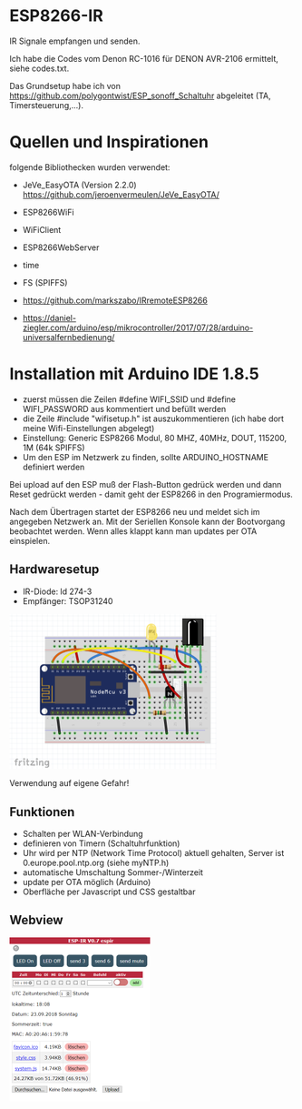 # ESP8266-IR
IR Signale empfangen und senden. 

Ich habe die Codes vom Denon RC-1016 für DENON AVR-2106 ermittelt, siehe codes.txt.

Das Grundsetup habe ich von https://github.com/polygontwist/ESP_sonoff_Schaltuhr abgeleitet (TA, Timersteuerung,...).

# Quellen und Inspirationen
folgende Bibliothecken wurden verwendet:
* JeVe_EasyOTA (Version 2.2.0) https://github.com/jeroenvermeulen/JeVe_EasyOTA/
* ESP8266WiFi
* WiFiClient
* ESP8266WebServer
* time
* FS (SPIFFS)
* https://github.com/markszabo/IRremoteESP8266

* https://daniel-ziegler.com/arduino/esp/mikrocontroller/2017/07/28/arduino-universalfernbedienung/

# Installation mit Arduino IDE 1.8.5
* zuerst müssen die Zeilen #define WIFI_SSID und #define WIFI_PASSWORD aus kommentiert und befüllt werden
* die Zeile #include "wifisetup.h" ist auszukommentieren (ich habe dort meine Wifi-Einstellungen abgelegt)
* Einstellung: Generic ESP8266 Modul, 80 MHZ, 40MHz, DOUT, 115200, 1M (64k SPIFFS)
* Um den ESP im Netzwerk zu finden, sollte ARDUINO_HOSTNAME definiert werden

Bei upload auf den ESP muß der Flash-Button gedrück werden und dann Reset gedrückt werden - damit geht der ESP8266 in den Programiermodus.

Nach dem Übertragen startet der ESP8266 neu und meldet sich im angegeben Netzwerk an. Mit der Seriellen Konsole kann der Bootvorgang beobachtet werden. Wenn alles klappt kann man updates per OTA einspielen.


## Hardwaresetup
* IR-Diode: ld 274-3
* Empfänger: TSOP31240

<img src="https://github.com/polygontwist/ESP8266-IR/blob/master/fritzing/schaltung.png" width="365" alt="Schaltplan ESP8266 IR">

Verwendung auf eigene Gefahr!


## Funktionen
* Schalten per WLAN-Verbindung
* definieren von Timern (Schaltuhrfunktion)
* Uhr wird per NTP (Network Time Protocol) aktuell gehalten, Server ist 0.europe.pool.ntp.org (siehe myNTP.h)
* automatische Umschaltung Sommer-/Winterzeit
* update per OTA möglich (Arduino)
* Oberfläche per Javascript und CSS gestaltbar

## Webview
<img src="https://github.com/polygontwist/ESP8266-IR/blob/master/fritzing/webview.png" width="248" alt="Webview">
